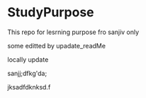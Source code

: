 # StudyPurpose
This repo for lesrning purpose fro sanjiv only


some editted by upadate_readMe

locally update


sanjj;dfkg'da;

jksadfdknksd.f
